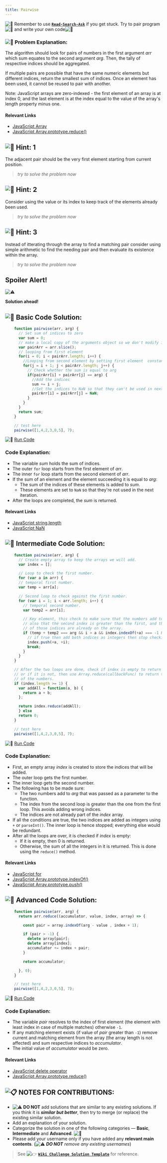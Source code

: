 ```yaml
---
title: Pairwise
---
```


![:triangular_flag_on_post:](https://forum.freecodecamp.com/images/emoji/emoji_one/triangular_flag_on_post.png?v=3 ":triangular_flag_on_post:") Remember to use <a href="https://forum.freecodecamp.org/t/how-to-get-help-when-you-are-stuck/" rel="help">**`Read-Search-Ask`**</a> if you get stuck. Try to pair program![:busts_in_silhouette:](https://forum.freecodecamp.com/images/emoji/emoji_one/busts_in_silhouette.png?v=3 ":busts_in_silhouette:") and write your own code![:pencil:](https://forum.freecodecamp.com/images/emoji/emoji_one/pencil.png?v=3 ":pencil:")

### ![:checkered_flag:](https://forum.freecodecamp.com/images/emoji/emoji_one/checkered_flag.png?v=3 ":checkered_flag:") Problem Explanation:

The algorithm should look for pairs of numbers in the first argument *arr* which sum equates to the second argument *arg*. Then, the tally of respective indices should be aggregated.

If multiple pairs are possible that have the same numeric elements but different indices, return the smallest sum of indices. Once an element has been used, it cannot be reused to pair with another.

Note: JavaScript arrays are zero-indexed - the first element of an array is at index 0, and the last element is at the index equal to the value of the array's length property minus one.

#### Relevant Links

* <a href="https://developer.mozilla.org/en-US/docs/Web/JavaScript/Reference/Global_Objects/Array" rel="nofollow">JavaScript Array</a>
* <a href="https://developer.mozilla.org/en-US/docs/Web/JavaScript/Reference/Global_Objects/Array/reduce" rel="nofollow">JavaScript Array.prototype.reduce()</a>

## ![:speech_balloon:](https://forum.freecodecamp.com/images/emoji/emoji_one/speech_balloon.png?v=3 ":speech_balloon:") Hint: 1

The adjacent pair should be the very first element starting from current position.

> _try to solve the problem now_

## ![:speech_balloon:](https://forum.freecodecamp.com/images/emoji/emoji_one/speech_balloon.png?v=3 ":speech_balloon:") Hint: 2

Consider using the value or its index to keep track of the elements already been used.

> _try to solve the problem now_

## ![:speech_balloon:](https://forum.freecodecamp.com/images/emoji/emoji_one/speech_balloon.png?v=3 ":speech_balloon:") Hint: 3

Instead of itterating through the array to find a matching pair consider using simple arithmetic to find the needing pair and then evaluate its existence within the array.

> _try to solve the problem now_

## Spoiler Alert!

![:warning:](//discourse-user-assets.s3.amazonaws.com/original/2X/2/2d6c412a50797771301e7ceabd554cef4edcd74d.gif ":warning:")

**Solution ahead!**

## ![:beginner:](https://forum.freecodecamp.com/images/emoji/emoji_one/beginner.png?v=3 ":beginner:") Basic Code Solution:

```javascript
    function pairwise(arr, arg) {
      // Set sum of indices to zero
      var sum = 0;
      // make a local copy of the arguments object so we don't modify it directly
      var pairArr = arr.slice();
      // looping from first element
      for(i = 0; i < pairArr.length; i++) {
        //Looping from second element by setting first element  constant
        for(j = i + 1; j < pairArr.length; j++) {
          // Check whether the sum is equal to arg
          if(pairArr[i] + pairArr[j] == arg) {
            //Add the indices
            sum += i + j;
            //Set the indices to NaN so that they can't be used in next iteration
            pairArr[i] = pairArr[j] = NaN;
          }
        }
      }
      return sum;
    }

    // test here
    pairwise([1,4,2,3,0,5], 7);
```

![:rocket:](https://forum.freecodecamp.com/images/emoji/emoji_one/rocket.png?v=3 ":rocket:") <a href='https://repl.it/CLpD/0' target='_blank' rel='nofollow'>Run Code</a>

### Code Explanation:

* The variable *sum* holds the sum of indices.
* The outer `for` loop starts from the first element of *arr*.
* The inner `for` loop starts from the second element of *arr*.
* If the sum of an element and the element succeeding it is equal to *arg*:
  * The sum of the indices of these elements is added to *sum*.
  * These elements are set to `NaN` so that they're not used in the next iteration.
* After the loops are completed, the *sum* is returned.

#### Relevant Links

* <a href="https://developer.mozilla.org/en-US/docs/Web/JavaScript/Reference/Global_Objects/String/length">JavaScript string.length</a>
* <a href="https://developer.mozilla.org/en/docs/Web/JavaScript/Reference/Global_Objects/NaN" target="_blank" rel="nofollow">JavaScript NaN</a>

## ![:sunflower:](https://forum.freecodecamp.com/images/emoji/emoji_one/sunflower.png?v=3 ":sunflower:") Intermediate Code Solution:

```javascript
    function pairwise(arr, arg) {
      // Create empty array to keep the arrays we will add.
      var index = [];

      // Loop to check the first number.
      for (var a in arr) {
      // temporal first number.
      var temp = arr[a];

      // Second loop to check against the first number.
      for (var i = 1; i < arr.length; i++) {
        // temporal second number.
        var temp2 = arr[i];

        // Key element, this check to make sure that the numbers add to arg
        // also that the second index is greater than the first, and that neither
        // of those indices are already on the array.
        if (temp + temp2 === arg && i > a && index.indexOf(+a) === -1 && index.indexOf(+i) === -1) {
          // if true then add both indices as integers then stop checking to avoid repeats.
          index.push(+a, +i);
          break;
        }
      }
    }

    // After the two loops are done, check if index is empty to return 0
    // or if it is not, then use Array.reduce(callbackFunc) to return the sum
    // of the numbers.
    if (index.length >= 1) {
      var addAll = function(a, b) {
        return a + b;
      };

      return index.reduce(addAll);
      } else
      return 0;
    }

    // test here
    pairwise([1,4,2,3,0,5], 7);
```

![:rocket:](https://forum.freecodecamp.com/images/emoji/emoji_one/rocket.png?v=3 ":rocket:") <a href="https://repl.it/CLpC/0" target="_blank" rel="nofollow">Run Code</a>

### Code Explanation:

* First, an empty array *index* is created to store the indices that will be added.
* The outer loop gets the first number.
* The inner loop gets the second number.
* The following has to be made sure:
  * The two numbers add to *arg* that was passed as a parameter to the function.
  * The index from the second loop is greater than the one from the first loop. This avoids adding wrong indices.
  * The indices are not already part of the *index* array.
* If all the conditions are true, the two indices are added as integers using `+` or `parseInt()`. The inner loop is hence stopped; everything else would be redundant.
* After all the loops are over, it is checked if *index* is empty:
  * If it is empty, then 0 is returned.
  * Otherwise, the sum of all the integers in it is returned. This is done using the `reduce()` method.

#### Relevant Links

* <a href="https://developer.mozilla.org/en-US/docs/Web/JavaScript/Reference/statements/for" rel="nofollow">JavaScript for</a>
* <a href="https://developer.mozilla.org/en-US/docs/Web/JavaScript/Reference/Global_Objects/Array/indexOf" rel="nofollow">JavaScript Array.prototype.indexOf()</a>
* <a href="https://developer.mozilla.org/en-US/docs/Web/JavaScript/Reference/Global_Objects/Array/push" rel="nofollow">JavaScript Array.prototype.push()</a>

## ![:rotating_light:](https://forum.freecodecamp.com/images/emoji/emoji_one/rotating_light.png?v=3 ":rotating_light:") Advanced Code Solution:

```javascript
    function pairwise(arr, arg) {
      return arr.reduce((accumulator, value, index, array) => {

        const pair = array.indexOf(arg - value , index + 1);

        if (pair > -1) {
          delete array[pair];
          delete array[index];
          accumulator += index + pair;
        }

        return accumulator;

      }, 0);
    }

    // test here
    pairwise([1,4,2,3,0,5], 7);
```

![:rocket:](https://forum.freecodecamp.com/images/emoji/emoji_one/rocket.png?v=3 ":rocket:") <a href='https://repl.it/NtYt/latest' target='_blank' rel='nofollow'>Run Code</a>

### Code Explanation:

* The variable *pair* resolves to the index of first element (the element with least index in case of multiple matches) otherwise `-1`.
* If any matching element exists (if value of *pair* greater than `-1`) remove current and matching element from the array (the array length is not affected) and sum respective indices to *accumulator*.
* The initial value of *accumulator* would be zero.

#### Relevant Links

* <a href="https://developer.mozilla.org/en-US/docs/Web/JavaScript/Reference/Operators/delete">JavaScript delete operator</a>
* <a href="https://developer.mozilla.org/en-US/docs/Web/JavaScript/Reference/Global_Objects/Array/reduce">JavaScript Array.prototype.reduce()</a>

## ![:clipboard:](https://forum.freecodecamp.com/images/emoji/emoji_one/clipboard.png?v=3 ":clipboard:") NOTES FOR CONTRIBUTIONS:

* ![:warning:](https://forum.freecodecamp.com/images/emoji/emoji_one/warning.png?v=3 ":warning:") **DO NOT** add solutions that are similar to any existing solutions. If you think it is **_similar but better_**, then try to merge (or replace) the existing similar solution.
* Add an explanation of your solution.
* Categorize the solution in one of the following categories — **Basic**, **Intermediate** and **Advanced**. ![:traffic_light:](https://forum.freecodecamp.com/images/emoji/emoji_one/traffic_light.png?v=3 ":traffic_light:")
* Please add your username only if you have added any **relevant main contents**. (![:warning:](https://forum.freecodecamp.com/images/emoji/emoji_one/warning.png?v=3 ":warning:") **_DO NOT_** _remove any existing usernames_)

> See ![:point_right:](https://forum.freecodecamp.com/images/emoji/emoji_one/point_right.png?v=3 ":point_right:") <a href='http://forum.freecodecamp.com/t/algorithm-article-template/14272' target='_blank' rel='nofollow'>**`Wiki Challenge Solution Template`**</a> for reference.
